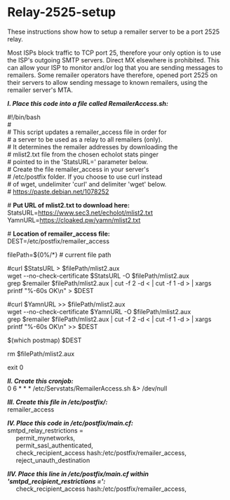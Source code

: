 # Relay-2525-setup
These instructions show how to setup a remailer server to be a port 2525 relay.

Most ISPs block traffic to TCP port 25, therefore your only option is to use the ISP's outgoing SMTP servers.  Direct MX elsewhere is prohibited.  This can allow your ISP to monitor and/or log that you are sending messages to remailers.  Some remailer operators have therefore, opened port 2525 on their servers to allow sending message to known remailers, using the remailer server's MTA.

<b><i>I. Place this code into a file called RemailerAccess.sh:</i></b>
  
#!/bin/bash  
&#35;  
&#35; This script updates a remailer_access file in order for    
&#35; a server to be used as a relay to all remailers (only).  
&#35; It determines the remailer addresses by downloading the  
&#35; mlist2.txt file from the chosen echolot stats pinger  
&#35; pointed to in the 'StatsURL=' parameter below.  
&#35; Create the file remailer_access in your server's  
&#35; /etc/postfix folder.  If you choose to use curl instead  
&#35; of wget, undelimiter 'curl' and delimiter 'wget' below.  
&#35; https://paste.debian.net/1078252  

&#35; <b>Put URL of mlist2.txt to download here:</b>  
StatsURL=https://www.sec3.net/echolot/mlist2.txt
YamnURL=https://cloaked.pw/yamn/mlist2.txt

&#35; <b>Location of remailer_access file:</b>  
DEST=/etc/postfix/remailer_access

filePath=${0%/*}  # current file path

&#35;curl $StatsURL > $filePath/mlist2.aux  
wget --no-check-certificate $StatsURL -O $filePath/mlist2.aux  
grep \$remailer $filePath/mlist2.aux | cut -f 2 -d \< | cut -f 1 -d \> | xargs printf "%-60s OK\n" > $DEST

&#35;curl $YamnURL >> $filePath/mlist2.aux  
wget --no-check-certificate $YamnURL -O $filePath/mlist2.aux  
grep \$remailer $filePath/mlist2.aux | cut -f 2 -d \< | cut -f 1 -d \> | xargs printf "%-60s OK\n" >> $DEST

$(which postmap) $DEST

rm $filePath/mlist2.aux

exit 0
  
<b><i>II. Create this cronjob:</i></b>  
0 6 * * * /etc/Servstats/RemailerAccess.sh &> /dev/null
  
<b><i>III. Create this file in /etc/postfix/:</i></b>  
remailer_access
  
<b><i>IV. Place this code in /etc/postfix/main.cf:</i></b>  
smtpd_relay_restrictions =  
&nbsp;&nbsp;&nbsp;&nbsp;&nbsp;permit_mynetworks,  
&nbsp;&nbsp;&nbsp;&nbsp;&nbsp;permit_sasl_authenticated,  
&nbsp;&nbsp;&nbsp;&nbsp;&nbsp;check_recipient_access hash:/etc/postfix/remailer_access,  
&nbsp;&nbsp;&nbsp;&nbsp;&nbsp;reject_unauth_destination  
  
<b><i>IIV. Place this line in /etc/postfix/main.cf within 'smtpd_recipient_restrictions =':</i></b>  
&nbsp;&nbsp;&nbsp;&nbsp;&nbsp;check_recipient_access hash:/etc/postfix/remailer_access,  


